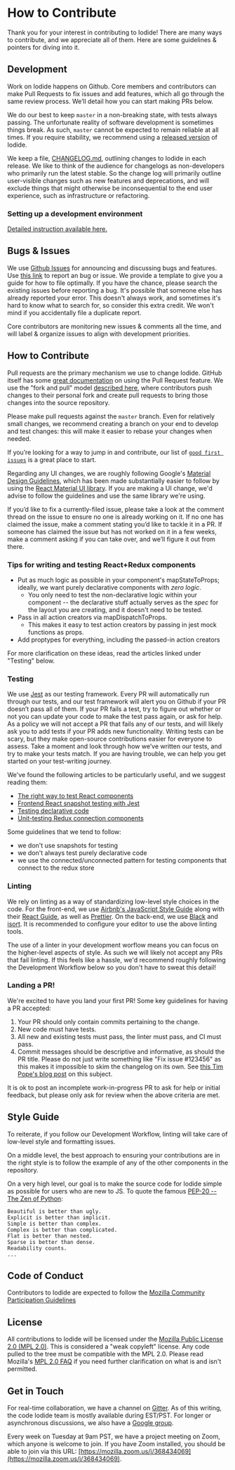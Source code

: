 # How to Contribute

Thank you for your interest in contributing to Iodide! There are many ways to contribute, and we appreciate all of them. Here are some guidelines & pointers for diving into it.

## Development

Work on Iodide happens on Github. Core members and contributors can make Pull Requests to fix issues and add features, which all go through the same review process. We’ll detail how you can start making PRs below.

We do our best to keep `master` in a non-breaking state, with tests always passing. The unfortunate reality of software development is sometimes things break. As such, `master` cannot be expected to remain reliable at all times. If you require stability, we recommend using a [released version](https://github.com/iodide-project/iodide/releases) of Iodide.

We keep a file, [CHANGELOG.md](https://github.com/iodide-project/iodide/blob/master/CHANGELOG.md), outlining changes to Iodide in each release. We like to think of the audience for changelogs as non-developers who primarily run the latest stable. So the change log will primarily outline user-visible changes such as new features and deprecations, and will exclude things that might otherwise be inconsequential to the end user experience, such as infrastructure or refactoring.

### Setting up a development environment

[Detailed instruction available here.](local-dev.md)

## Bugs & Issues

We use [Github Issues](https://github.com/iodide-project/iodide/issues) for announcing and discussing bugs and features. Use [this link](https://github.com/iodide-project/iodide/issues/new) to report an bug or issue. We provide a template to give you a guide for how to file optimally. If you have the chance, please search the existing issues before reporting a bug. It's possible that someone else has already reported your error. This doesn't always work, and sometimes it's hard to know what to search for, so consider this extra credit. We won't mind if you accidentally file a duplicate report.

Core contributors are monitoring new issues & comments all the time, and will label & organize issues to align with development priorities.

## How to Contribute

Pull requests are the primary mechanism we use to change Iodide. GitHub itself has some [great documentation](https://help.github.com/articles/about-pull-requests/) on using the Pull Request feature. We use the "fork and pull" model [described here](https://help.github.com/articles/about-pull-requests/), where contributors push changes to their personal fork and create pull requests to bring those changes into the source repository.

Please make pull requests against the `master` branch. Even for relatively small changes, we recommend creating a branch on your end to develop and test changes: this will make it easier to rebase your changes when needed.

If you’re looking for a way to jump in and contribute, our list of [`good first issues`](https://github.com/iodide-project/iodide/issues?q=is%3Aissue+is%3Aopen+label%3A%22good+first+issue%22) is a great place to start.

Regarding any UI changes, we are roughly following Google's [Material Design Guidelines](https://material.io/guidelines/), which has been made substantially easier to follow by using the [React Material UI library](https://github.com/mui-org/material-ui). If you are making a UI change, we'd advise to follow the guidelines and use the same library we're using.

If you’d like to fix a currently-filed issue, please take a look at the comment thread on the issue to ensure no one is already working on it. If no one has claimed the issue, make a comment stating you’d like to tackle it in a PR. If someone has claimed the issue but has not worked on it in a few weeks, make a comment asking if you can take over, and we’ll figure it out from there.

### Tips for writing and testing React+Redux components

- Put as much logic as possible in your component's mapStateToProps; ideally, we want purely declarative components with _zero logic_.
    - You only need to test the non-declarative logic within your component -- the declarative stuff actually serves as the _spec_ for the layout you are creating, and it doesn't need to be tested.
- Pass in all action creators via mapDispatchToProps.
    - This makes it easy to test action creators by passing in jest mock functions as props.
- Add proptypes for everything, including the passed-in action creators

For more clarification on these ideas, read the articles linked under "Testing" below.

### Testing

We use [Jest](https://facebook.github.io/jest/) as our testing framework. Every PR will automatically run through our tests, and our test framework will alert you on Github if your PR doesn’t pass all of them. If your PR fails a test, try to figure out whether or not you can update your code to make the test pass again, or ask for help. As a policy we will not accept a PR that fails any of our tests, and will likely ask you to add tests if your PR adds new functionality. Writing tests can be scary, but they make open-source contributions easier for everyone to assess. Take a moment and look through how we’ve written our tests, and try to make your tests match. If you are having trouble, we can help you get started on your test-writing journey.

We've found the following articles to be particularly useful, and we suggest reading them:

- [The right way to test React components](https://medium.freecodecamp.org/the-right-way-to-test-react-components-548a4736ab22)
- [Frontend React snapshot testing with Jest](https://hackernoon.com/front-end-react-snapshot-testing-with-jest-what-is-it-for-7788f7bd5a2e)
- [Testing declarative code](http://muness.blogspot.com/2008/04/testing-declarative-code.html)
- [Unit-testing Redux connection components](https://hackernoon.com/unit-testing-redux-connected-components-692fa3c4441c)

Some guidelines that we tend to follow:

- we don't use snapshots for testing
- we don't always test purely declarative code
- we use the connected/unconnected pattern for testing components that connect to the redux store

### Linting

We rely on linting as a way of standardizing low-level style choices in the code. For the front-end, we use [Airbnb's JavaScript Style Guide](https://github.com/airbnb/javascript) along with their [React Guide](https://github.com/airbnb/javascript/tree/master/react), as well as [Prettier](https://pretter.io). On the back-end, we use [Black](https://black.readthedocs.io/en/stable/) and [isort](https://github.com/timothycrosley/isort). It is recommended to configure your editor to use the above linting tools.

The use of a linter in your development worflow means you can focus on the higher-level aspects of style. As such we will likely not accept any PRs that fail linting. If this feels like a hassle, we'd recommend roughly following the Development Workflow below so you don't have to sweat this detail!

### Landing a PR!

We're excited to have you land your first PR! Some key guidelines for having a PR accepted:

1. Your PR should only contain commits pertaining to the change.
2. New code must have tests.
3. All new and existing tests must pass, the linter must pass, and CI must pass.
4. Commit messages should be descriptive and informative, as should the PR title. Please do not just write something like "Fix issue #123456" as this makes it impossible to skim the changelog on its own. See [this Tim Pope's blog post](https://tbaggery.com/2008/04/19/a-note-about-git-commit-messages.html) on this subject.

It is ok to post an incomplete work-in-progress PR to ask for help or initial feedback, but please only ask for review when the above criteria are met.

## Style Guide

To reiterate, if you follow our Development Workflow, linting will take care of low-level style and formatting issues.

On a middle level, the best approach to ensuring your contributions are in the right style is to follow the example of any of the other components in the repository.

On a very high level, our goal is to make the source code for Iodide simple as possible for users who are new to JS. To quote the famous [PEP-20 -- The Zen of Python](https://www.python.org/dev/peps/pep-0020/):

```
Beautiful is better than ugly.
Explicit is better than implicit.
Simple is better than complex.
Complex is better than complicated.
Flat is better than nested.
Sparse is better than dense.
Readability counts.
...
```

## Code of Conduct

Contributors to Iodide are expected to follow the [Mozilla Community Participation Guidelines](https://www.mozilla.org/en-US/about/governance/policies/participation/)

## License

All contributions to Iodide will be licensed under the [Mozilla Public License 2.0 (MPL 2.0)](https://www.mozilla.org/en-US/MPL/2.0/). This is considered a "weak copyleft" license. Any code pulled to the tree must be compatible with the MPL 2.0. Please read Mozilla's [MPL 2.0 FAQ](https://www.mozilla.org/en-US/MPL/2.0/FAQ/) if you need further clarification on what is and isn't permitted.


## Get in Touch

For real-time collaboration, we have a channel on
[Gitter](https://gitter.im/iodide-project/iodide). As of this writing, the
code Iodide team is mostly available during EST/PST. For longer or
asynchronous discussions, we also have a [Google
group](https://groups.google.com/forum/#!forum/iodide-dev).

Every week on Tuesday at 9am PST, we have a project meeting on Zoom, which
anyone is welcome to join. If you have Zoom installed, you should be able to join
via this URL: [https://mozilla.zoom.us/j/368434069](https://mozilla.zoom.us/j/368434069).
